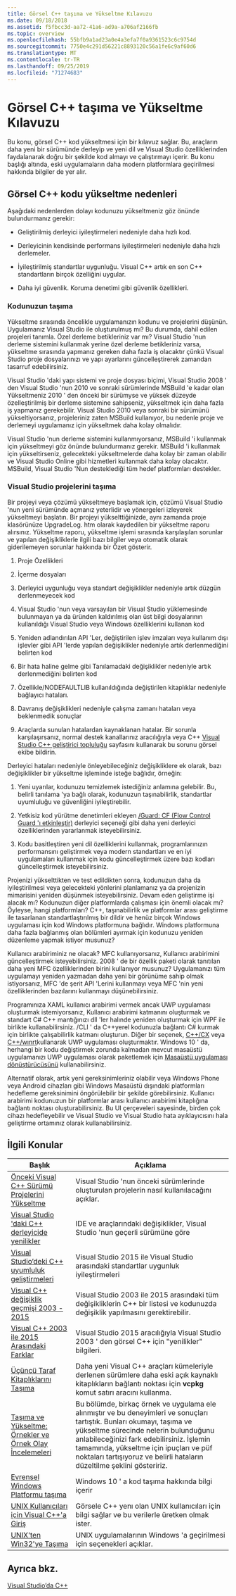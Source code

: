 ```yaml
---
title: Görsel C++ taşıma ve Yükseltme Kılavuzu
ms.date: 09/18/2018
ms.assetid: f5fbcc3d-aa72-41a6-ad9a-a706af2166fb
ms.topic: overview
ms.openlocfilehash: 55bfb9a1ad23a0e4a3efa7f0a9361523c6c9754d
ms.sourcegitcommit: 7750e4c291d56221c8893120c56a1fe6c9af60d6
ms.translationtype: MT
ms.contentlocale: tr-TR
ms.lasthandoff: 09/25/2019
ms.locfileid: "71274683"
---
```

# <a name="visual-c-porting-and-upgrading-guide"></a>Görsel C++ taşıma ve Yükseltme Kılavuzu

Bu konu, görsel C++ kod yükseltmesi için bir kılavuz sağlar. Bu, araçların daha yeni bir sürümünde derleyip ve yeni dil ve Visual Studio özelliklerinden faydalanarak doğru bir şekilde kod almayı ve çalıştırmayı içerir. Bu konu başlığı altında, eski uygulamaların daha modern platformlara geçirilmesi hakkında bilgiler de yer alır.

## <a name="reasons-to-upgrade-visual-c-code"></a>Görsel C++ kodu yükseltme nedenleri

Aşağıdaki nedenlerden dolayı kodunuzu yükseltmeniz göz önünde bulundurmanız gerekir:

- Geliştirilmiş derleyici iyileştirmeleri nedeniyle daha hızlı kod.

- Derleyicinin kendisinde performans iyileştirmeleri nedeniyle daha hızlı derlemeler.

- İyileştirilmiş standartlar uygunluğu. Visual C++ artık en son C++ standartların birçok özelliğini uygular.

- Daha iyi güvenlik. Koruma denetimi gibi güvenlik özellikleri.

### <a name="porting-your-code"></a>Kodunuzun taşıma

Yükseltme sırasında öncelikle uygulamanızın kodunu ve projelerini düşünün. Uygulamanız Visual Studio ile oluşturulmuş mı? Bu durumda, dahil edilen projeleri tanımla.  Özel derleme betikleriniz var mı? Visual Studio 'nun derleme sistemini kullanmak yerine özel derleme betikleriniz varsa, yükseltme sırasında yapmanız gereken daha fazla iş olacaktır çünkü Visual Studio proje dosyalarınızı ve yapı ayarlarını güncelleştirerek zamandan tasarruf edebilirsiniz.

Visual Studio 'daki yapı sistemi ve proje dosyası biçimi, Visual Studio 2008 ' den Visual Studio 'nun 2010 ve sonraki sürümlerinde MSBuild 'e kadar olan Yükseltmeniz 2010 ' den önceki bir sürümyse ve yüksek düzeyde özelleştirilmiş bir derleme sistemine sahipseniz, yükseltmek için daha fazla iş yapmanız gerekebilir. Visual Studio 2010 veya sonraki bir sürümünü yükseltiyorsanız, projeleriniz zaten MSBuild kullanıyor, bu nedenle proje ve derlemeyi uygulamanız için yükseltmek daha kolay olmalıdır.

Visual Studio 'nun derleme sistemini kullanmıyorsanız, MSBuild 'i kullanmak için yükseltmeyi göz önünde bulundurmanız gerekir. MSBuild 'i kullanmak için yükseltirseniz, gelecekteki yükseltmelerde daha kolay bir zaman olabilir ve Visual Studio Online gibi hizmetleri kullanmak daha kolay olacaktır. MSBuild, Visual Studio 'Nun desteklediği tüm hedef platformları destekler.

### <a name="porting-visual-studio-projects"></a>Visual Studio projelerini taşıma

Bir projeyi veya çözümü yükseltmeye başlamak için, çözümü Visual Studio 'nun yeni sürümünde açmanız yeterlidir ve yönergeleri izleyerek yükseltmeyi başlatın.  Bir projeyi yükselttiğinizde, aynı zamanda proje klasörünüze UpgradeLog. htm olarak kaydedilen bir yükseltme raporu alırsınız. Yükseltme raporu, yükseltme işlemi sırasında karşılaşılan sorunlar ve yapılan değişikliklerle ilgili bazı bilgiler veya otomatik olarak giderilemeyen sorunlar hakkında bir Özet gösterir.

1. Proje Özellikleri

2. İçerme dosyaları

3. Derleyici uygunluğu veya standart değişiklikler nedeniyle artık düzgün derlenmeyecek kod

4. Visual Studio 'nun veya varsayılan bir Visual Studio yüklemesinde bulunmayan ya da üründen kaldırılmış olan üst bilgi dosyalarının kullanıldığı Visual Studio veya Windows özelliklerini kullanan kod

5. Yeniden adlandırılan API 'Ler, değiştirilen işlev imzaları veya kullanım dışı işlevler gibi API 'lerde yapılan değişiklikler nedeniyle artık derlenmediğini belirten kod

6. Bir hata haline gelme gibi Tanılamadaki değişiklikler nedeniyle artık derlenmediğini belirten kod

7. Özellikle/NODEFAULTLIB kullanıldığında değiştirilen kitaplıklar nedeniyle bağlayıcı hataları.

8. Davranış değişiklikleri nedeniyle çalışma zamanı hataları veya beklenmedik sonuçlar

9. Araçlarda sunulan hatalardan kaynaklanan hatalar. Bir sorunla karşılaşırsanız, normal destek kanallarınız aracılığıyla veya C++ [Visual Studio C++ geliştirici topluluğu](https://developercommunity.visualstudio.com/spaces/62/index.html) sayfasını kullanarak bu sorunu görsel ekibe bildirin.

Derleyici hataları nedeniyle önleyebileceğiniz değişikliklere ek olarak, bazı değişiklikler bir yükseltme işleminde isteğe bağlıdır, örneğin:

1. Yeni uyarılar, kodunuzu temizlemek istediğiniz anlamına gelebilir. Bu, belirli tanılama 'ya bağlı olarak, kodunuzun taşınabilirlik, standartlar uyumluluğu ve güvenliğini iyileştirebilir.

2. Yetkisiz kod yürütme denetimleri ekleyen [/Guard: CF (Flow Control Guard 'ı etkinleştir)](../build/reference/guard-enable-control-flow-guard.md) derleyici seçeneği gibi daha yeni derleyici özelliklerinden yararlanmak isteyebilirsiniz.

3. Kodu basitleştiren yeni dil özelliklerini kullanmak, programlarınızın performansını geliştirmek veya modern standartları ve en iyi uygulamaları kullanmak için kodu güncelleştirmek üzere bazı kodları güncelleştirmek isteyebilirsiniz.

Projenizi yükselttikten ve test edildikten sonra, kodunuzun daha da iyileştirilmesi veya gelecekteki yönlerini planlamanız ya da projenizin mimarisini yeniden düşünmek isteyebilirsiniz. Devam eden geliştirme işi alacak mı? Kodunuzun diğer platformlarda çalışması için önemli olacak mı?  Öyleyse, hangi platformları?  C++, taşınabilirlik ve platformlar arası geliştirme ile tasarlanan standartlaştırılmış bir dildir ve henüz birçok Windows uygulaması için kod Windows platformuna bağlıdır. Windows platformuna daha fazla bağlanmış olan bölümleri ayırmak için kodunuzu yeniden düzenleme yapmak istiyor musunuz?

Kullanıcı arabiriminiz ne olacak? MFC kullanıyorsanız, Kullanıcı arabirimini güncelleştirmek isteyebilirsiniz. 2008 ' de bir özellik paketi olarak tanıtılan daha yeni MFC özelliklerinden birini kullanıyor musunuz? Uygulamanızı tüm uygulamayı yeniden yazmadan daha yeni bir görünüme sahip olmak istiyorsanız, MFC 'de şerit API 'Lerini kullanmayı veya MFC 'nin yeni özelliklerinden bazılarını kullanmayı düşünebilirsiniz.

Programınıza XAML kullanıcı arabirimi vermek ancak UWP uygulaması oluşturmak istemiyorsanız, Kullanıcı arabirimi katmanını oluşturmak ve standart C# C++ mantığınızı dll 'ler halınde yeniden oluşturmak için WPF ile birlikte kullanabilirsiniz. /CLI ' da C++yerel kodunuzla bağlantı C# kurmak için birlikte çalışabilirlik katmanı oluşturun. Diğer bir seçenek, [ C++/CX](../cppcx/visual-c-language-reference-c-cx.md) veya [ C++/wınrt](/windows/uwp/cpp-and-winrt-apis/)kullanarak UWP uygulaması oluşturmaktır. Windows 10 ' da, herhangi bir kodu değiştirmek zorunda kalmadan mevcut masaüstü uygulamanızı UWP uygulaması olarak paketlemek için [Masaüstü uygulaması dönüştürücüsünü](/windows/msix/desktop/desktop-to-uwp-run-desktop-app-converter) kullanabilirsiniz.

Alternatif olarak, artık yeni gereksinimleriniz olabilir veya Windows Phone veya Android cihazları gibi Windows Masaüstü dışındaki platformları hedefleme gereksinimini öngörülebilir bir şekilde görebilirsiniz. Kullanıcı arabirimi kodunuzun bir platformlar arası kullanıcı arabirimi kitaplığına bağlantı noktası oluşturabilirsiniz. Bu UI çerçeveleri sayesinde, birden çok cihazı hedefleyebilir ve Visual Studio ve Visual Studio hata ayıklayıcısını hala geliştirme ortamınız olarak kullanabilirsiniz.

## <a name="related-topics"></a>İlgili Konular

|Başlık|Açıklama|
|-----------|-----------------|
|[Önceki Visual C++ Sürümü Projelerini Yükseltme](upgrading-projects-from-earlier-versions-of-visual-cpp.md)|Visual Studio 'nun önceki sürümlerinde oluşturulan projelerin nasıl kullanılacağını açıklar.|
|[Visual Studio 'daki C++ derleyicide yenilikler](../overview/what-s-new-for-visual-cpp-in-visual-studio.md)|IDE ve araçlarındaki değişiklikler, Visual Studio 'nun geçerli sürümüne göre|
|[Visual Studio’deki C++ uyumluluk geliştirmeleri](../overview/cpp-conformance-improvements.md)|Visual Studio 2015 ile Visual Studio arasındaki standartlar uygunluk iyileştirmeleri|
|[Visual C++ değişiklik geçmişi 2003 - 2015](visual-cpp-change-history-2003-2015.md)|Visual Studio 2003 ile 2015 arasındaki tüm değişikliklerin C++ bir listesi ve kodunuzda değişiklik yapılmasını gerektirebilir.|
|[Visual C++ 2003 ile 2015 Arasındaki Farklar](visual-cpp-what-s-new-2003-through-2015.md)|Visual Studio 2015 aracılığıyla Visual Studio 2003 ' den görsel C++ için "yenilikler" bilgileri.|
|[Üçüncü Taraf Kitaplıklarını Taşıma](porting-third-party-libraries.md)|Daha yeni Visual C++ araçları kümeleriyle derlenen sürümlere daha eski açık kaynaklı kitaplıkların bağlantı noktası için **vcpkg** komut satırı aracını kullanma.|
|[Taşıma ve Yükseltme: Örnekler ve Örnek Olay İncelemeleri](porting-and-upgrading-examples-and-case-studies.md)|Bu bölümde, birkaç örnek ve uygulama ele alınmıştır ve bu deneyimleri ve sonuçları tartıştık. Bunları okumayı, taşıma ve yükseltme sürecinde nelerin bulunduğunu anlabileceğinizi fark edebilirsiniz. İşlemin tamamında, yükseltme için ipuçları ve püf noktaları tartışıyoruz ve belirli hataların düzeltilme şeklini gösteririz.|
|[Evrensel Windows Platformu taşıma](porting-to-the-universal-windows-platform-cpp.md)|Windows 10 ' a kod taşıma hakkında bilgi içerir|
|[UNIX Kullanıcıları için Visual C++'a Giriş](introduction-to-visual-cpp-for-unix-users.md)|Görsele C++ yenı olan UNIX kullanıcıları için bilgi sağlar ve bu verilerle üretken olmak ister.|
|[UNIX'ten Win32'ye Taşıma](porting-from-unix-to-win32.md)|UNIX uygulamalarının Windows 'a geçirilmesi için seçenekleri açıklar.|

## <a name="see-also"></a>Ayrıca bkz.

[Visual Studio’da C++](../overview/visual-cpp-in-visual-studio.md)
